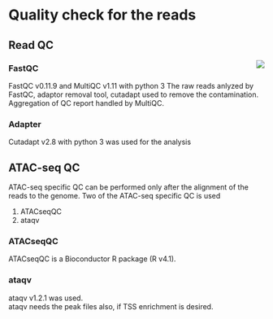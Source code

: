 # Quality check for the reads

## Read QC

<img align="right"  src="https://github.com/RadPa/ATAC-seq/blob/main/pre-analysis/FastQC/qc.png"> 

### FastQC

FastQC v0.11.9 and MultiQC v1.11 with python 3
The raw reads anlyzed by FastQC, adaptor removal tool, cutadapt used to remove the contamination.
Aggregation of QC report handled by MultiQC.

### Adapter 

Cutadapt v2.8 with python 3 was used for the analysis

## ATAC-seq QC

ATAC-seq specific QC can be performed only after the alignment of the reads to the genome.
Two of the ATAC-seq specific QC is used
  1. ATACseqQC
  2. ataqv                                   

### ATACseqQC

ATACseqQC is a Bioconductor R package (R v4.1). 

### ataqv

ataqv v1.2.1 was used.\
ataqv needs the peak files also, if TSS enrichment is desired.
